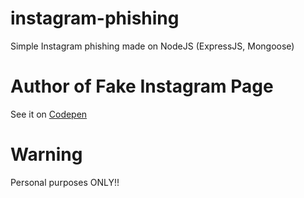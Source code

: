 # instagram-phishing
Simple Instagram phishing made on NodeJS (ExpressJS, Mongoose)

# Author of Fake Instagram Page
See it on [Codepen](https://codepen.io/gowedo/pen/VwLwjgj)

# Warning
Personal purposes ONLY!!
